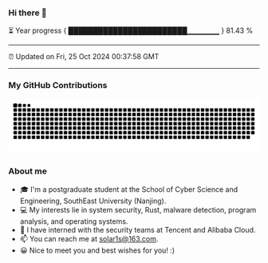 ### Hi there 👋

⏳ Year progress { ████████████████████████▁▁▁▁▁▁ } 81.43 %

---

⏰ Updated on Fri, 25 Oct 2024 00:37:58 GMT

---
### My GitHub Contributions    

![](https://raw.githubusercontent.com/chenzongyao200127/chenzongyao200127/main/assets/github-contribution-grid-snake.svg)          

### About me   

- 🎓 I'm a postgraduate student at the School of Cyber Science and Engineering, SouthEast University (Nanjing).  
- 💻 My interests lie in system security, Rust, malware detection, program analysis, and operating systems.  
- 💼 I have interned with the security teams at Tencent and Alibaba Cloud.  
- 📫 You can reach me at solar1s@163.com.  
- 😀 Nice to meet you and best wishes for you! :)


